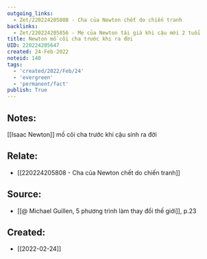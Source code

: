 ```yaml
---
outgoing_links:
  - Zet/220224205808 - Cha của Newton chết do chiến tranh
backlinks:
  - Zet/220224205856 - Mẹ của Newton tái giá khi cậu mới 2 tuổi
title: Newton mồ côi cha trước khi ra đời
UID: 220224205647
created: 24-Feb-2022
noteid: 140
tags:
  - 'created/2022/Feb/24'
  - 'evergreen'
  - 'permanent/fact'
publish: True
---
```

## Notes:
[[Isaac Newton]] mồ côi cha trước khi cậu sinh ra đời

## Relate:
- [[220224205808 - Cha của Newton chết do chiến tranh]]

## Source:
- [[@ Michael Guillen, 5 phương trình làm thay đổi thế giới]], p.23





## Created:
- [[2022-02-24]]
